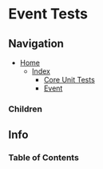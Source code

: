 # Event Tests

## Navigation

* [Home](/README.md)
  * [Index](/docs/Index.md)
    * [Core Unit Tests](/src/CoreUnitTests/README.md)
    * [Event](/src/Core/Event/README.md)

### Children

## Info

### Table of Contents
